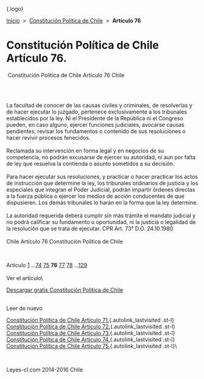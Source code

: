 <div class="wrapper">

[](/index.htm){.logo}
<div class="breadcrumbs">

[Inicio](/index.htm)  &gt;  [Constitución Política de
Chile](/constitucion_politica_de_chile.htm "Constitución Política de Chile")
 &gt;  **Artículo 76**

</div>

<div class="middle">

<div class="container">

Constitución Política de Chile\
Artículo 76.
===============================

<div id="goser">

</div>

﻿
Constitución Política de Chile Artículo 76 Chile

\
﻿
<div id="squareAds">

</div>

<div id="statya">

La facultad de conocer de las causas civiles y criminales, de
resolverlas y de hacer ejecutar lo juzgado, pertenece exclusivamente a
los tribunales establecidos por la ley. Ni el Presidente de la República
ni el Congreso pueden, en caso alguno, ejercer funciones judiciales,
avocarse causas pendientes, revisar los fundamentos o contenido de sus
resoluciones o hacer revivir procesos fenecidos.\
\
Reclamada su intervención en forma legal y en negocios de su
competencia, no podrán excusarse de ejercer su autoridad, ni aun por
falta de ley que resuelva la contienda o asunto sometidos a su
decisión.\
\
Para hacer ejecutar sus resoluciones, y practicar o hacer practicar los
actos de instrucción que determine la ley, los tribunales ordinarios de
justicia y los especiales que integran el Poder Judicial, podrán
impartir órdenes directas a la fuerza pública o ejercer los medios de
acción conducentes de que dispusieren. Los demás tribunales lo harán en
la forma que la ley determine.\
\
La autoridad requerida deberá cumplir sin más trámite el mandato
judicial y no podrá calificar su fundamento u oportunidad, ni la
justicia o legalidad de la resolución que se trata de ejecutar. CPR Art.
73° D.O. 24.10.1980\
\
Chile Artículo 76 Constitución Política de Chile

</div>

﻿
<div id="ads1">

</div>

<div class="breadstat">

Artículo
[1](/constitucion_politica_de_chile/1.htm) ...[74](/constitucion_politica_de_chile/74.htm) [75](/constitucion_politica_de_chile/75.htm) **76** [77](/constitucion_politica_de_chile/77.htm) [78](/constitucion_politica_de_chile/78.htm) ...[129](/constitucion_politica_de_chile/129.htm) \
\
Ver el artículo\

</div>

[Descargar gratis Constitución Política de
Chile](/constitucion_politica_de_chile/download.htm "Descargar gratis Constitución Política de Chile")
﻿
<div style="clear: left">

</div>

\
Leer de nuevo

[Constitución Política de Chile Artículo
71.](/constitucion_politica_de_chile/71.htm){.autolink_lastvisited
.st-l} [Constitución Política de Chile Artículo
72.](/constitucion_politica_de_chile/72.htm){.autolink_lastvisited
.st-l} [Constitución Política de Chile Artículo
73.](/constitucion_politica_de_chile/73.htm){.autolink_lastvisited
.st-l} [Constitución Política de Chile Artículo
74.](/constitucion_politica_de_chile/74.htm){.autolink_lastvisited
.st-l} [Constitución Política de Chile Artículo
75.](/constitucion_politica_de_chile/75.htm){.autolink_lastvisited
.st-l}\

</div>

﻿
<div id="LeftAds">

</div>

</div>

Leyes-cl.com 2014-2016 Chile

</div>
